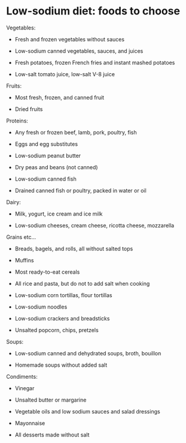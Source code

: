 # Low-sodium diet: foods to choose

Vegetables:

* Fresh and frozen vegetables without sauces

* Low-sodium canned vegetables, sauces, and juices

* Fresh potatoes, frozen French fries and instant mashed potatoes

* Low-salt tomato juice, low-salt V-8 juice

Fruits:

* Most fresh, frozen, and canned fruit

* Dried fruits

Proteins:

* Any fresh or frozen beef, lamb, pork, poultry, fish

* Eggs and egg substitutes

* Low-sodium peanut butter
    
* Dry peas and beans (not canned)

* Low-sodium canned fish

* Drained canned fish or poultry, packed in water or oil

Dairy:

* Milk, yogurt, ice cream and ice milk

* Low-sodium cheeses, cream cheese, ricotta cheese, mozzarella

Grains etc…

* Breads, bagels, and rolls, all without salted tops

* Muffins

* Most ready-to-eat cereals

* All rice and pasta, but do not to add salt when cooking

* Low-sodium corn tortillas, flour tortillas

* Low-sodium noodles

* Low-sodium crackers and breadsticks

* Unsalted popcorn, chips, pretzels

Soups:

* Low-sodium canned and dehydrated soups, broth, bouillon

* Homemade soups without added salt

Condiments:

* Vinegar

* Unsalted butter or margarine

* Vegetable oils and low sodium sauces and salad dressings

* Mayonnaise

* All desserts made without salt
